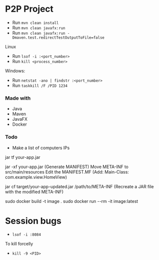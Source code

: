 # P2P Project

* Run `mvn clean install`
* Run `mvn clean javafx:run`
* Run `mvn clean javafx:run -Dmaven.test.redirectTestOutputToFile=false`

Linux
* Run `lsof -i :<port_number>`
* Run `kill <process_number>`

Windows:
* Run `netstat -ano | findstr :<port_number>`
* Run `taskkill /F /PID 1234`

### Made with
* Java
* Maven
* JavaFX
* Docker

### Todo
- Make a list of computers IPs

jar tf your-app.jar

jar -xf your-app.jar (Generate MANIFEST)
Move META-INF to src/main/resources
Edit the MANIFEST.MF (Add: Main-Class: com.example.view.HomeView)

jar cf target/your-app-updated.jar /path/to/META-INF (Recreate a JAR file with the modified META-INF)

sudo docker build -t image .
sudo docker run --rm -it image:latest

# Session bugs
* `lsof -i :8084`

To kill forcelly
* `kill -9 <PID>` 